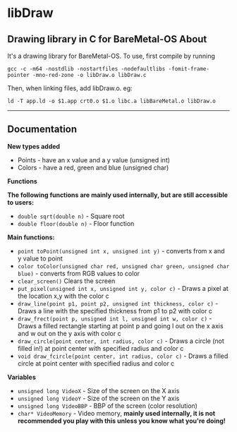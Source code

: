 # libDraw
Drawing library in C for BareMetal-OS
About
--------------
It's a drawing library for BareMetal-OS.
To use, first compile by running 
```
gcc -c -m64 -nostdlib -nostartfiles -nodefaultlibs -fomit-frame-pointer -mno-red-zone -o libDraw.o libDraw.c
```
Then, when linking files, add libDraw.o. eg:
```
ld -T app.ld -o $1.app crt0.o $1.o libc.a libBareMetal.o libDraw.o
```
-------------------------------------------------------------------------------------

Documentation
-----------------
**New types added**
 - Points - have an x value and a y value (unsigned int)
 - Colors - have a red, green and blue (unsigned char)

**Functions**

**The following functions are mainly used internally, but are still accessible to users:**
 - `double sqrt(double n)` - Square root
 - `double floor(double n)` - Floor function

**Main functions:**
 - `point toPoint(unsigned int x, unsigned int y)` - converts from x and y value to point
 - `color toColor(unsigned char red, unsigned char green, unsigned char blue)` - converts from RGB values to color
 - `clear_screen()` Clears the screen
 - `put_pixel(unsigned int x, unsigned int y, color c)` - Draws a pixel at the location x,y with the color c
 - `draw_line(point p1, point p2, unsigned int thickness, color c)` - Draws a line with the specified thickness from p1 to p2 with color c
 - `draw_frect(point p, unsigned int l, unsigned int w, color c)` - Draws a filled rectangle starting at point p and going l out on the x axis and w out on the y axis with color c
 - `draw_circle(point center, int radius, color c)` - Draws a circle (not filled in!) at point center with specified radius and color c
 - `void draw_fcircle(point center, int radius, color c)` - Draws a filled circle at point center with specified radius and color c
 

**Variables** 
 - `unsigned long VideoX` - Size of the screen on the X axis
 - `unsigned long VideoY` - Size of the screen on the Y axis
 - `unsigned long VideoBBP` - BBP of the screen (color resolution)
 - `char* VideoMemory` - Video memory, **mainly used internally, it is not recommended you play with this unless you know what you're doing!**
